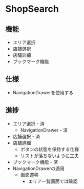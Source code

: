 # ShopSearch

## 機能
* エリア選択
* 店舗選択
* 店舗詳細
* ブックマーク機能

## 仕様
* NavigationDrawerを使用する

## 進捗
* エリア選択 - 済
  * NavigationDrawer - 済
* 店舗選択 - 済
* 店舗詳細
  * ボタンの状態を保持する仕様
  * リストが落ちないように工夫
* ブックマーク機能 - 済
* NavigationDrawerの適用
  * 画面遷移
    * エリア一覧画面では確認
